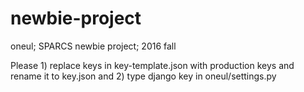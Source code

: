 # newbie-project
oneul; SPARCS newbie project; 2016 fall

Please 1) replace keys in key-template.json with production keys and rename it to key.json and 2) type django key in oneul/settings.py

